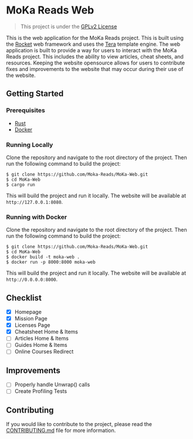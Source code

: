 # MoKa Reads Web 

> This project is under the [GPLv2 License](LICENSE)

This is the web application for the MoKa Reads project. This is built using the [Rocket](https://rocket.rs/) web framework and 
uses the [Tera](https://tera.netlify.app/) template engine. The web application is built to provide a way for users to 
interact with the MoKa Reads project. This includes the ability to view articles, cheat sheets, and resources. Keeping the 
website opensource allows for users to contribute fixes and improvements to the website that may occur during 
their use of the website.

## Getting Started

### Prerequisites

- [Rust](https://www.rust-lang.org/tools/install)
- [Docker](https://docs.docker.com/get-docker/)

### Running Locally

Clone the repository and navigate to the root directory of the project. Then run the following command to build the
project:

```shell
$ git clone https://github.com/Moka-Reads/MoKa-Web.git
$ cd MoKa-Web
$ cargo run 
```

This will build the project and run it locally. The website will be available at `http://127.0.0.1:8080`.

### Running with Docker

Clone the repository and navigate to the root directory of the project. Then run the following command to build the
project:

```shell
$ git clone https://github.com/Moka-Reads/MoKa-Web.git
$ cd MoKa-Web
$ docker build -t moka-web .
$ docker run -p 8000:8000 moka-web
```

This will build the project and run it locally. The website will be available at `http://0.0.0.0:8000`.

## Checklist 

- [X] Homepage 
- [X] Mission Page 
- [X] Licenses Page
- [X] Cheatsheet Home & Items 
- [ ] Articles Home & Items
- [ ] Guides Home & Items
- [ ] Online Courses Redirect

## Improvements

- [ ] Properly handle Unwrap() calls
- [ ] Create Profiling Tests

## Contributing

If you would like to contribute to the project, please read the [CONTRIBUTING.md](CONTRIBUTING.md) file for more
information.
